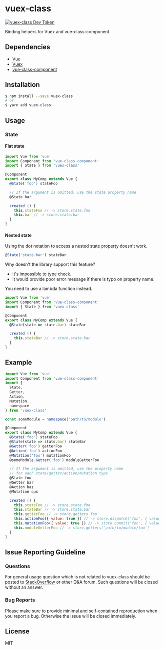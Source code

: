 # vuex-class

[![vuex-class Dev Token](https://badge.devtoken.rocks/vuex-class)](https://devtoken.rocks/package/vuex-class)

Binding helpers for Vuex and vue-class-component

## Dependencies

- [Vue](https://github.com/vuejs/vue)
- [Vuex](https://github.com/vuejs/vuex)
- [vue-class-component](https://github.com/vuejs/vue-class-component)

## Installation

```bash
$ npm install --save vuex-class
# or
$ yarn add vuex-class
```

## Usage

### State

#### Flat state

```js
import Vue from 'vue'
import Component from 'vue-class-component'
import { State } from 'vuex-class'

@Component
export class MyComp extends Vue {
  @State('foo') stateFoo

  // If the argument is omitted, use the state property name
  @State bar

  created () {
    this.stateFoo // -> store.state.foo
    this.bar // -> store.state.bar
  }
}
```

#### Nested state

Using the dot notation to access a nested state property doesn't work.

```js
@State('state.bar') stateBar
```

Why doesn't the library support this feature?

- It's impossible to type check.
- It would provide poor error message if there is typo on property name.

You need to use a lambda function instead.

```js
import Vue from 'vue'
import Component from 'vue-class-component'
import { State } from 'vuex-class'

@Component
export class MyComp extends Vue {
  @State(state => state.bar) stateBar

  created () {
    this.stateBar // -> store.state.bar
  }
}
```

## Example

```js
import Vue from 'vue'
import Component from 'vue-class-component'
import {
  State,
  Getter,
  Action,
  Mutation,
  namespace
} from 'vuex-class'

const someModule = namespace('path/to/module')

@Component
export class MyComp extends Vue {
  @State('foo') stateFoo
  @State(state => state.bar) stateBar
  @Getter('foo') getterFoo
  @Action('foo') actionFoo
  @Mutation('foo') mutationFoo
  @someModule.Getter('foo') moduleGetterFoo

  // If the argument is omitted, use the property name
  // for each state/getter/action/mutation type
  @State foo
  @Getter bar
  @Action baz
  @Mutation qux

  created () {
    this.stateFoo // -> store.state.foo
    this.stateBar // -> store.state.bar
    this.getterFoo // -> store.getters.foo
    this.actionFoo({ value: true }) // -> store.dispatch('foo', { value: true })
    this.mutationFoo({ value: true }) // -> store.commit('foo', { value: true })
    this.moduleGetterFoo // -> store.getters['path/to/module/foo']
  }
}
```

## Issue Reporting Guideline

### Questions

For general usage question which is not related to vuex-class should be posted to [StackOverflow](https://stackoverflow.com/) or other Q&A forum. Such questions will be closed without an answer.

### Bug Reports

Please make sure to provide minimal and self-contained reproduction when you report a bug. Otherwise the issue will be closed immediately.

## License

MIT
